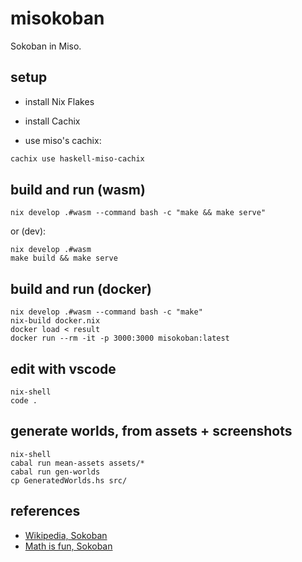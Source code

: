 # misokoban

Sokoban in Miso.

## setup

- install Nix Flakes

- install Cachix

- use miso's cachix:

```sh
cachix use haskell-miso-cachix
```

## build and run (wasm)

```
nix develop .#wasm --command bash -c "make && make serve"
```

or (dev):

```
nix develop .#wasm
make build && make serve
```

## build and run (docker)

```
nix develop .#wasm --command bash -c "make"
nix-build docker.nix
docker load < result
docker run --rm -it -p 3000:3000 misokoban:latest
```

## edit with vscode

```
nix-shell
code .
```

## generate worlds, from assets + screenshots

```
nix-shell
cabal run mean-assets assets/*
cabal run gen-worlds
cp GeneratedWorlds.hs src/
```

## references

- [Wikipedia, Sokoban](https://en.wikipedia.org/wiki/Sokoban)
- [Math is fun, Sokoban](https://www.mathsisfun.com/games/sokoban.html)


